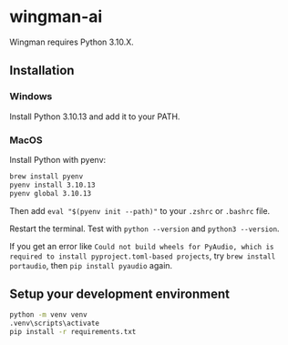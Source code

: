 # wingman-ai

Wingman requires Python 3.10.X.

## Installation

### Windows

Install Python 3.10.13 and add it to your PATH.

### MacOS

Install Python with pyenv:

```bash
brew install pyenv
pyenv install 3.10.13
pyenv global 3.10.13
```

Then add `eval "$(pyenv init --path)"` to your `.zshrc` or `.bashrc` file.

Restart the terminal.
Test with `python --version` and `python3 --version`.

If you get an error like `Could not build wheels for PyAudio, which is required to install pyproject.toml-based projects`, try `brew install portaudio`, then `pip install pyaudio` again.

## Setup your development environment

```bash
python -m venv venv
.venv\scripts\activate
pip install -r requirements.txt
```
